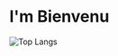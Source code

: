 # I'm Bienvenu 

![Top Langs](https://github-readme-stats.vercel.app/api/top-langs/?username=NiBienvenu&layout=compact)
